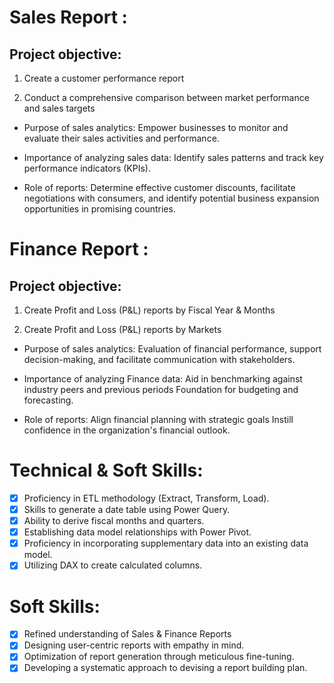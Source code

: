 # Sales Report :
## Project objective:

1. Create a  customer performance report 

2. Conduct a comprehensive comparison between market performance and sales targets

* Purpose of sales analytics: Empower businesses to monitor and evaluate their sales activities and performance.

* Importance of analyzing sales data: Identify sales patterns and track key performance indicators (KPIs).

* Role of reports: Determine effective customer discounts, facilitate negotiations with consumers, and identify potential business expansion opportunities in promising countries.

# Finance Report :
## Project objective:

1. Create Profit and Loss (P&L) reports by Fiscal Year & Months

2. Create Profit and Loss (P&L) reports by Markets

* Purpose of sales analytics: Evaluation of financial performance, support decision-making, and facilitate communication with stakeholders.

* Importance of analyzing Finance data: Aid in benchmarking against industry peers and previous periods Foundation for budgeting and forecasting.

* Role of reports: Align financial planning with strategic goals Instill confidence in the organization's financial outlook.

# Technical & Soft Skills:
- [x] Proficiency in ETL methodology (Extract, Transform, Load).
- [x] Skills to generate a date table using Power Query.
- [x] Ability to derive fiscal months and quarters.
- [x] Establishing data model relationships with Power Pivot.
- [x] Proficiency in incorporating supplementary data into an existing data model.
- [x] Utilizing DAX to create calculated columns.
# Soft Skills:
- [x] Refined understanding of Sales & Finance Reports
- [x] Designing user-centric reports with empathy in mind.
- [x] Optimization of report generation through meticulous fine-tuning.
- [x] Developing a systematic approach to devising a report building plan.
